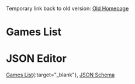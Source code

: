 ---
---

Temporary link back to old version: [Old Homepage](https://www.dsouza.uk/BoardGameHelper2/)

# Games List

<div id="GamesList">
</div>

# JSON Editor

[Games
List](https://json-editor.github.io/json-editor/?data=N4Ig9gDgLglmB2BnEAuUMDGCA2MBGqIAZglAIYDuApomALZUCsIANOHgFZUZQD62ZAJ5gArlELwwAJzplsrEIgwALKrNShYUbFUIAFKlNrwFUQRF0p2XHgqlUAjiJj2AJqgDaIAOZkGyAF02CClIQ1gaDR8/SLQQMwtCMikpIQUSGTJxK3I8HVMYbUsQAHEY5DYReBgnKgBJKDVkFCgpESo2QqaohOKwTm5xNi18qzKGO0dnN08QPG9vGHc2eBiQIJAQsKkI5tB5xfc43sIYeEbvQwKiwgAhEpKAAjqAEQU6M5g6ETpUAEYAL4rNbHczFRCtM7ea6jEAAOTWbA+8AAMlR4N4oMpUAAWAH4glsRDKMAUXiGUJGU7nQxkHhwEzDVQTKx4MBgKAQ1IQHEgfFAA=){:target="_blank"}, [JSON Schema](JsonSchemas/GamesList.schema.json)




<script>
	var MinDivOuterWidth = 1;




	function GamesListWidthResize() {
		var SectionWidth = $("#GamesList").width();
		var DivWidth;

		DivWidth = SectionWidth / parseInt(SectionWidth / MinDivOuterWidth);
		$("#GamesList div").outerWidth(DivWidth);
	}




	$(document).ready(function() {
		var BGGIDList = "";
		var html = "";

		$.get( //Get Games List from internal JSON
				"GamesList.json?v={{ site.github.build_revision }}"
				, function(data) {
					data.games.forEach(function(value, index, array) {
						BGGIDList = BGGIDList + value.bggid + ",";
					});
					BGGIDList = BGGIDList.substr(0, BGGIDList.length - 1);
				})
			.done(function() {
				$.get( //Get BGGAPI information
						"{{ site.bggapi-thing }}" + BGGIDList
						, function(data) {
							//Item List
							var item = $(data).find("items item");

							//Sort Names of Games Alphabetically
							item.sort(function(a, b) {
								return (
										$(a).find("name[type='primary']").attr("value") >
										$(b).find("name[type='primary']").attr("value")
									) ?
									1 :
									0;
							});

							//Create HTML
							item.each(function(i, v) {
								html += "<div>" +
									"<a href='Games/?bggid=" + $(v).attr("id") + "'>" +
									"<span class='thumbnail'><img src='" + $(v).find("thumbnail").text() + "'></span>" +
									"<span>" + $(v).find("name[type='primary']").attr("value") + "</span>" +
									"</a>" +
									"</div>";
							});
						}
					)
					.done(function() {
						//Insert HTML into DOM
						$("#GamesList").html(html);

						//Resize Items
						MinDivOuterWidth = $("#GamesList div").outerWidth(true);
						GamesListWidthResize();

						//Bind Windows Resize
						$(window).resize(function() {
							GamesListWidthResize();
						});
					});
			});
	});
</script>
